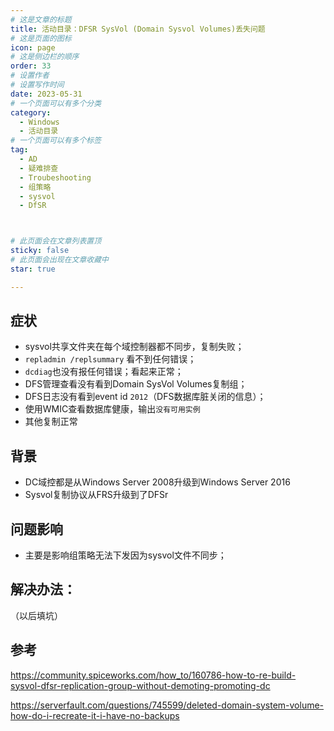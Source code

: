 ```yaml
---
# 这是文章的标题
title: 活动目录：DFSR SysVol (Domain Sysvol Volumes)丢失问题
# 这是页面的图标
icon: page
# 这是侧边栏的顺序
order: 33
# 设置作者
# 设置写作时间
date: 2023-05-31
# 一个页面可以有多个分类
category:
  - Windows
  - 活动目录
# 一个页面可以有多个标签
tag:
  - AD
  - 疑难排查
  - Troubeshooting
  - 组策略
  - sysvol
  - DfSR



# 此页面会在文章列表置顶
sticky: false
# 此页面会出现在文章收藏中
star: true

---
```



## 症状

- sysvol共享文件夹在每个域控制器都不同步，复制失败；
- `repladmin /replsummary` 看不到任何错误；
- `dcdiag`也没有报任何错误；看起来正常；
- DFS管理查看没有看到Domain SysVol Volumes复制组；
- DFS日志没有看到event id `2012`（DFS数据库脏关闭的信息）；
- 使用WMIC查看数据库健康，输出`没有可用实例`
- 其他复制正常

## 背景

- DC域控都是从Windows Server 2008升级到Windows Server 2016
- Sysvol复制协议从FRS升级到了DFSr

## 问题影响

- 主要是影响组策略无法下发因为sysvol文件不同步；

## 解决办法：

（以后填坑）

## 参考

https://community.spiceworks.com/how_to/160786-how-to-re-build-sysvol-dfsr-replication-group-without-demoting-promoting-dc


https://serverfault.com/questions/745599/deleted-domain-system-volume-how-do-i-recreate-it-i-have-no-backups


